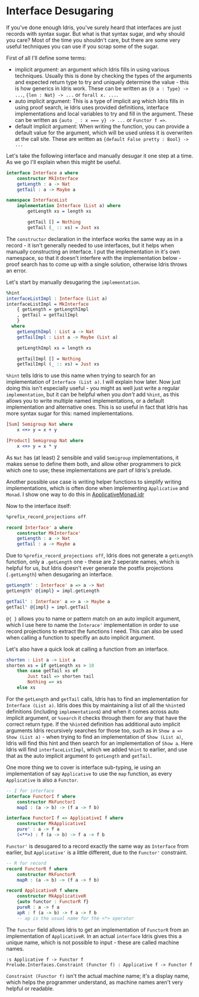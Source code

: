 # Interface Desugaring

<!-- idris
module Interfaces
-->

If you've done enough Idris, you've surely heard that interfaces are just records with syntax sugar. But what is that syntax sugar, and why should you care? Most of the time you shouldn't care, but there are some very useful techniques you can use if you scrap some of the sugar.

First of all I'll define some terms:
- implicit argument: an argument which Idris fills in using various techniques. Usually this is done by checking the types of the arguments and expected return type to try and uniquely determine the value - this is how generics in Idris work. These can be written as `{0 a : Type} -> ...`, `{len : Nat} -> ...` or `forall x. ...`.
- auto implicit argument: This is a type of implicit arg which Idris fills in using proof search, ie Idris uses provided definitions, interface implementations and local variables to try and fill in the argument. These can be written as `{auto _ : x === y} -> ...` or `Functor f =>`.
- default implicit argument: When writing the function, you can provide a default value for the argument, which will be used unless it is overwriten at the call site. These are written as `{default False pretty : Bool} -> ...`

Let's take the following interface and manually desugar it one step at a time. As we go I'll explain when this might be useful.

```idris
interface Interface a where
    constructor MkInterface
    getLength : a -> Nat
    getTail : a -> Maybe a

namespace InterfaceList
    implementation Interface (List a) where
        getLength xs = length xs

        getTail [] = Nothing
        getTail (_ :: xs) = Just xs
```

The `constructor` declaration in the interface works the same way as in a record - it isn't generally needed to use interfaces, but it helps when manually constructing an interface. I put the implementation in it's own namespace, so that it doesn't interfere with the implementation below - proof search has to come up with a single solution, otherwise Idris throws an error.

Let's start by manually desugaring the `implementation`.

```idris
%hint
interfaceListImpl : Interface (List a)
interfaceListImpl = MkInterface
    { getLength = getLengthImpl
    , getTail = getTailImpl
    }
  where
    getLengthImpl : List a -> Nat
    getTailImpl : List a -> Maybe (List a)

    getLengthImpl xs = length xs

    getTailImpl [] = Nothing
    getTailImpl (_ :: xs) = Just xs
```

`%hint` tells Idris to use this name when trying to search for an implementation of `Interface (List a)`. I will explain how later. Now just doing this isn't especially useful - you might as well just write a regular `implementation`, but it can be helpful when you *don't* add `%hint`, as this allows you to write multiple named implementations, or a default implementation and alternative ones. This is so useful in fact that Idris has more syntax sugar for this: named implementations.

```idris
[Sum] Semigroup Nat where
    x <+> y = x + y

[Product] Semigroup Nat where
    x <+> y = x * y
```

As `Nat` has (at least) 2 sensible and valid `Semigroup` implementations, it makes sense to define them both, and allow other programmers to pick which one to use; these implementations are part of Idris's prelude.

Another possible use case is writing helper functions to simplify writing implementations, which is often done when implementing `Applicative` and `Monad`. I show one way to do this in [ApplicativeMonad.idr](./ApplicativeMonad.idr)

Now to the interface itself:

```idris
%prefix_record_projections off

record Interface' a where
    constructor MkInterface'
    getLength : a -> Nat
    getTail : a -> Maybe a
```

Due to `%prefix_record_projections off`, Idris does not generate a `getLength` function, only a `.getLength` one - these are 2 seperate names, which is helpful for us, but Idris doesn't ever generate the postfix projections (`.getLength`) when desugaring an interface.

```idris
getLength' : Interface' a => a -> Nat
getLength' @{impl} = impl.getLength

getTail' : Interface' a => a -> Maybe a
getTail' @{impl} = impl.getTail
```

`@{ }` allows you to name or pattern match on an auto implicit argument, which I use here to name the `Interace'` implementation in order to use record projections to extract the functions I need. This can also be used when calling a function to specifiy an auto implicit argument.

Let's also have a quick look at calling a function from an interface.

```idris
shorten : List a -> List a
shorten xs = if getLength xs > 10
    then case getTail xs of
        Just tail => shorten tail
        Nothing => xs
    else xs
```

For the `getLength` and `getTail` calls, Idris has to find an implementation for `Interface (List a)`. Idris does this by maintaining a list of all the `%hint`ed definitions (including `implementation`s) and when it comes across auto implicit argument, or `%search` it checks through them for any that have the correct return type. If the `%hint`ed definition has additional auto implicit arguments Idris recursively searches for those too, such as in `Show a => Show (List a)` - when trying to find an implementation of `Show (List a)`, Idris will find this hint and then search for an implementation of `Show a`. Here Idris will find `interfaceListImpl`, which we added `%hint` to earlier, and use that as the auto implicit argument to `getLength` and `getTail`.

One more thing we to cover is interface sub-typing, ie using an implementation of say `Applicative` to use the `map` function, as every `Applicative` is also a `Functor`.

```idris
-- I for interface
interface FunctorI f where
    constructor MkFunctorI
    mapI : (a -> b) -> (f a -> f b)

interface FunctorI f => ApplicativeI f where
    constructor MkApplicativeI
    pure' : a -> f a
    (<**>) : f (a -> b) -> f a -> f b
```

`Functor'` is desugared to a record exactly the same way as `Interface` from earlier, but `Applicative'` is a little different, due to the `Functor'` constraint.

```idris
-- R for record
record FunctorR f where
    constructor MkFunctorR
    mapR : (a -> b) -> (f a -> f b)

record ApplicativeR f where
    constructor MkApplicativeR
    {auto functor : FunctorR f}
    pureR : a -> f a
    apR : f (a -> b) -> f a -> f b
    -- ap is the usual name for the <*> operator
```

The `functor` field allows Idris to get an implementation of `FunctorR` from an implementation of `ApplicativeR`. In an actual `interface` Idris gives this a unique name, which is not possible to input - these are called machine names. 

```
:s Applicative f -> Functor f
Prelude.Interfaces.Constraint (Functor f) : Applicative f -> Functor f
```

`Constraint (Functor f)` isn't the actual machine name; it's a display name, which helps the programmer understand, as machine names aren't very helpful or readable.
